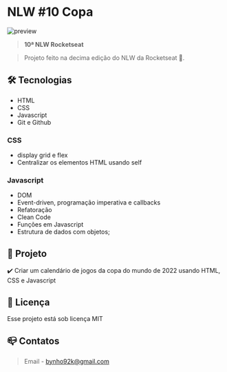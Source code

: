 # NLW #10 Copa

![preview](./.github/nlwCopaPreview.png)

> <b>10ª NLW Rocketseat</b>

> Projeto feito na decima edição do NLW da Rocketseat :rocket:. 

## :hammer_and_wrench: Tecnologias

- HTML
- CSS
- Javascript
- Git e Github

### CSS
- display grid e flex
- Centralizar os elementos HTML usando self

### Javascript
- DOM
- Event-driven, programação imperativa e callbacks
- Refatoração
- Clean Code
- Funções em Javascript
- Estrutura de dados com objetos;

## :dart:  Projeto

:heavy_check_mark:  Criar um calendário de jogos da copa do mundo de 2022 usando HTML, CSS e Javascript
## :memo: Licença

Esse projeto está sob licença MIT
## :mailbox_closed: Contatos

> Email - bynho92k@gmail.com